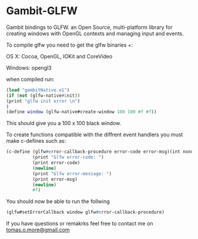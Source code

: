 Gambit-GLFW
===========

Gambit bindings to GLFW. an Open Source, multi-platform library for creating windows with OpenGL contexts and managing input and events.

To compile glfw you need to get the glfw binaries +:
 
OS X:
Cocoa, OpenGL, IOKit and CoreVideo

Windows:
opengl3

when compiled run: 

```scheme
(load "gambitNative.o1")
(if (not (glfw-native#init))
(print "glfw init error \n")
)
(define window (glfw-native#create-window 100 100 #f #f))
```
This should give you a 100 x 100 black window.

To create functions compatible with the diffrent event handlers you must make c-defines such as:
```scheme
(c-define (glfw#error-callback-procedure error-code error-msg)(int nonnull-UTF-8-string) void "gambitErrorCallback" ""
          (print "Glfw error-code: ")
          (print error-code)
          (newline)
          (print "Glfw error-message: ")
          (print error-msg)
          (newline)
          #f)
```

You should now be able to run the follwing
```scheme
(glfw#setErrorCallback window glfw#error-callback-procedure)
```

If you have questions or remakrks feel free to contact me on tomas.o.more@gmail.com
